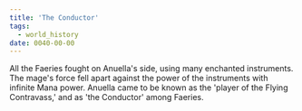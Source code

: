 ```yaml
---
title: 'The Conductor'
tags:
  - world_history
date: 0040-00-00
---
```

All the Faeries fought on Anuella's side, using many enchanted instruments. The mage's force fell apart against the power of the instruments with infinite Mana power. Anuella came to be known as the 'player of the Flying Contravass,' and as 'the Conductor' among Faeries.